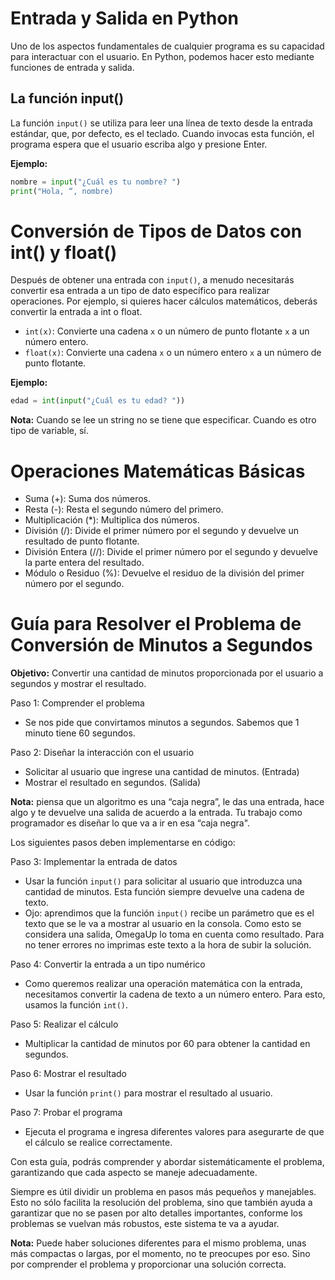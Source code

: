 # Entrada y Salida en Python

Uno de los aspectos fundamentales de cualquier programa es su capacidad para interactuar con el usuario. En Python, podemos hacer esto mediante funciones de entrada y salida.

## La función input()
La función `input()` se utiliza para leer una línea de texto desde la entrada estándar, que, por defecto, es el teclado. Cuando invocas esta función, el programa espera que el usuario escriba algo y presione Enter.

**Ejemplo:**

```python
nombre = input("¿Cuál es tu nombre? ")
print("Hola, “, nombre)
```
# Conversión de Tipos de Datos con int() y float()

Después de obtener una entrada con `input()`, a menudo necesitarás convertir esa entrada a un tipo de dato específico para realizar operaciones. Por ejemplo, si quieres hacer cálculos matemáticos, deberás convertir la entrada a int o float.

- `int(x)`: Convierte una cadena `x` o un número de punto flotante `x` a un número entero.
- `float(x)`: Convierte una cadena `x` o un número entero `x` a un número de punto flotante.

**Ejemplo:**

```python
edad = int(input("¿Cuál es tu edad? "))
```

**Nota:** Cuando se lee un string no se tiene que especificar. Cuando es otro tipo de variable, sí.

# Operaciones Matemáticas Básicas

- Suma (+): Suma dos números.
- Resta (-): Resta el segundo número del primero.
- Multiplicación (*): Multiplica dos números.
- División (/): Divide el primer número por el segundo y devuelve un resultado de punto flotante.
- División Entera (//): Divide el primer número por el segundo y devuelve la parte entera del resultado.
- Módulo o Residuo (%): Devuelve el residuo de la división del primer número por el segundo.

# Guía para Resolver el Problema de Conversión de Minutos a Segundos

**Objetivo:** Convertir una cantidad de minutos proporcionada por el usuario a segundos y mostrar el resultado.

Paso 1: Comprender el problema
- Se nos pide que convirtamos minutos a segundos. Sabemos que 1 minuto tiene 60 segundos.

Paso 2: Diseñar la interacción con el usuario
- Solicitar al usuario que ingrese una cantidad de minutos. (Entrada)
- Mostrar el resultado en segundos. (Salida)

**Nota:** piensa que un algoritmo es una “caja negra”, le das una entrada, hace algo y te devuelve una salida de acuerdo a la entrada. Tu trabajo como programador es diseñar lo que va a ir en esa “caja negra". 

Los siguientes pasos deben implementarse en código:

Paso 3: Implementar la entrada de datos
- Usar la función `input()` para solicitar al usuario que introduzca una cantidad de minutos. Esta función siempre devuelve una cadena de texto. 
- Ojo: aprendimos que la función `input()` recibe un parámetro que es el texto que se le va a mostrar al usuario en la consola. Como esto se considera una salida, OmegaUp lo toma en cuenta como resultado. Para no tener errores no imprimas este texto a la hora de subir la solución.

Paso 4: Convertir la entrada a un tipo numérico
- Como queremos realizar una operación matemática con la entrada, necesitamos convertir la cadena de texto a un número entero. Para esto, usamos la función `int()`.

Paso 5: Realizar el cálculo
- Multiplicar la cantidad de minutos por 60 para obtener la cantidad en segundos.

Paso 6: Mostrar el resultado
- Usar la función `print()` para mostrar el resultado al usuario.

Paso 7: Probar el programa
- Ejecuta el programa e ingresa diferentes valores para asegurarte de que el cálculo se realice correctamente.

Con esta guía, podrás comprender y abordar sistemáticamente el problema, garantizando que cada aspecto se maneje adecuadamente. 

Siempre es útil dividir un problema en pasos más pequeños y manejables. Esto no sólo facilita la resolución del problema, sino que también ayuda a garantizar que no se pasen por alto detalles importantes, conforme los problemas se vuelvan más robustos, este sistema te va a ayudar.

**Nota:** Puede haber soluciones diferentes para el mismo problema, unas más compactas o largas, por el momento, no te preocupes por eso. Sino por comprender el problema y proporcionar una solución correcta. 